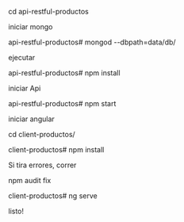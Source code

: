 

cd api-restful-productos

iniciar mongo

api-restful-productos# mongod --dbpath=data/db/

ejecutar

api-restful-productos# npm install

iniciar Api

api-restful-productos# npm start


iniciar angular

cd client-productos/

client-productos# npm install

Si tira errores, correr

npm audit fix

client-productos# ng serve

listo!
